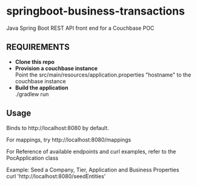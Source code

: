 # springboot-business-transactions
Java Spring Boot REST API front end for a Couchbase POC
## REQUIREMENTS
- **Clone this repo**   
- **Provision a couchbase instance**   
Point the src/main/resources/application.properties "hostname" to the couchbase instance
- **Build the application**   
./gradlew run

## Usage
Binds to http://localhost:8080 by default.

For mappings, try http://localhost:8080/mappings

For Reference of available endpoints and curl examples, refer to the PocApplication class

Example: Seed a Company, Tier, Application and Business Properties  
curl 'http://localhost:8080/seedEntities'
 
